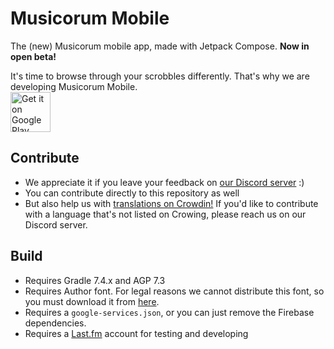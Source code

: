 # Musicorum Mobile
The (new) Musicorum mobile app, made with Jetpack Compose. **Now in open beta!**

It's time to browse through your scrobbles differently. That's why we are developing Musicorum Mobile.
<br>
<a href='https://play.google.com/store/apps/details?id=io.musicorum.mobile&utm_source=github&pcampaignid=pcampaignidMKT-Other-global-all-co-prtnr-py-PartBadge-Mar2515-1'>
<img alt='Get it on Google Play' src='https://play.google.com/intl/en_us/badges/static/images/badges/en_badge_web_generic.png' style="width: auto; height: 4rem;"/>
</a>

## Contribute
- We appreciate it if you leave your feedback on [our Discord server](https://discord.musc.pw/) :)
- You can contribute directly to this repository as well
- But also help us with [translations on Crowdin!](https://musicorum.crowdin.com/mobile) If you'd like to contribute with a language that's not listed on Crowing, please reach us on our Discord server.

## Build
- Requires Gradle 7.4.x and AGP 7.3
- Requires Author font. For legal reasons we cannot distribute this font, so you must download it from [here](https://www.fontshare.com/fonts/author).
- Requires a `google-services.json`, or you can just remove the Firebase dependencies.
- Requires a [Last.fm](https://last.fm) account for testing and developing
